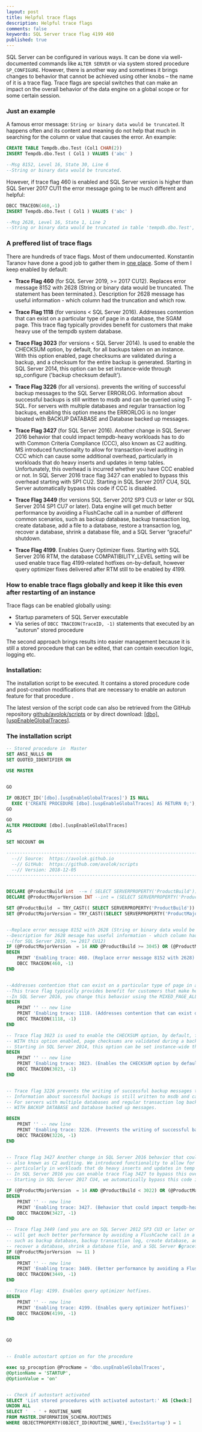 ```yaml
---
layout: post
title: Helpful trace flags
description: Helpful trace flags
comments: false
keywords: SQL Server trace flag 4199 460
published: true 
---
```



SQL Server can be configured in various ways. It can be done via well-documented commands like `ALTER SERVER`  or via system stored procedure `SP_CONFIGURE`. However, there is another way and sometimes it brings changes to behavior that cannot be achieved using other knobs  – the name of it is a trace flag.  Trace flags are special switches that can make an impact on the overall behavior of the data engine on a global scope or for some certain session.

### Just an example

A famous error message: `String or binary data would be truncated`.  It happens often and its content and meaning do not help that much in searching for the column or value that causes the error. An example:

```sql
CREATE TABLE Tempdb.dbo.Test (Col1 CHAR(2))
INSERT Tempdb.dbo.Test ( Col1 ) VALUES ('abc' )

--Msg 8152, Level 16, State 30, Line 6
--String or binary data would be truncated.
```


However, if trace flag 460 is enabled and SQL Server version is higher than SQL Server 2017 CU11 the error message going to be much different and helpful:

```sql
DBCC TRACEON(460,-1)
INSERT Tempdb.dbo.Test ( Col1 ) VALUES ('abc' )

--Msg 2628, Level 16, State 1, Line 2
--String or binary data would be truncated in table 'tempdb.dbo.Test', column 'Col1'. Truncated value: 'ab'.
```

### A preffered list of trace flags

There are hundreds of trace flags. Most of them undocumented. Konstantin Taranov have done a good job to gather them in [one place](https://github.com/ktaranov/sqlserver-kit/blob/master/SQL%20Server%20Trace%20Flag.md).
Some of them I keep enabled by default:

 - **Trace Flag 460** (for SQL Server 2019, >= 2017 CU12).
Replaces error message 8152 with 2628 (String or binary data would be truncated. The statement has been terminated.). Description for 2628 message has useful information - which column had the truncation and which row.

 - **Trace Flag 1118** (for versions < SQL Server 2016). Addresses contention that can exist on a particular type of page in a database, the SGAM page. This trace flag typically provides benefit for customers that make heavy use of the tempdb system database. 

 - **Trace Flag 3023** (for versions < SQL Server 2014).  Is used to enable the CHECKSUM option, by default, for all backups taken on an instance. With this option enabled, page checksums are validated during a backup, and a checksum for the entire backup is generated. Starting in SQL Server 2014, this option can be set instance-wide through sp_configure ('backup checksum default').


 - **Trace Flag 3226** (for all versions).  prevents the writing of successful backup messages to the SQL Server ERRORLOG. Information about successful backups is still written to msdb and can be queried using T-SQL. For servers with multiple databases and regular transaction log backups, enabling this option means the ERRORLOG is no longer bloated with BACKUP DATABASE and Database backed up messages. 

 - **Trace Flag 3427** (for SQL Server 2016). Another change in SQL Server 2016 behavior that could impact tempdb-heavy workloads has to do with Common Criteria Compliance (CCC), also known as C2 auditing. MS introduced functionality to allow for transaction-level auditing in CCC which can cause some additional overhead, particularly in workloads that do heavy inserts and updates in temp tables. Unfortunately, this overhead is incurred whether you have CCC enabled or not. In SQL Server 2016  trace flag 3427 can enabled  to bypass this overhead starting with SP1 CU2. Starting in SQL Server 2017 CU4, SQL Server automatically bypass this code if CCC is disabled.

 - **Trace Flag 3449** (for versions SQL Server 2012 SP3 CU3 or later or SQL Server 2014 SP1 CU7 or later).  Data engine will get much better performance by avoiding a FlushCache call in a number of different common scenarios, such as backup database, backup transaction log, create database, add a file to a database, restore a transaction log, recover a database, shrink a database file, and a SQL Server “graceful” shutdown.

 - **Trace Flag 4199**. Enables Query Optimizer fixes. Starting with SQL Server 2016 RTM, the database COMPATIBILITY_LEVEL setting will be used enable trace flag 4199-related hotfixes on-by-default, however query optimizer fixes delivered after RTM still to be enabled by 4199.


### How to enable trace flags globally and keep it like this even after restarting of an instance

Trace flags can be enabled globally using:

- Startup parameters of SQL Server executable
- Via series of `DBCC TRACEON(TraceID, -1)` statements that executed by an "autorun" stored procedure

The second approach brings results into easier management because it is still a stored procedure that can be edited, that can contain execution logic, logging etc. 



### Installation:

The installation script to be executed. It contains a stored procedure code and post-creation modifications that are necessary to enable an autorun feature for  that procedure .

The latest version of the script code can also be retrieved from the GitHub repository [github/avolok/scripts](https://github.com/avolok/scripts/tree/master/DBA) or by direct download: [[dbo].[uspEnableGlobalTraces]](https://raw.githubusercontent.com/avolok/scripts/master/DBA/uspEnableGlobalTraces.sql).


### The installation script

```sql
-- Stored procedure in  Master 
SET ANSI_NULLS ON
SET QUOTED_IDENTIFIER ON

USE MASTER


GO

IF OBJECT_ID('[dbo].[uspEnableGlobalTraces]') IS NULL
  EXEC ('CREATE PROCEDURE [dbo].[uspEnableGlobalTraces] AS RETURN 0;');
GO

GO 
ALTER PROCEDURE [dbo].[uspEnableGlobalTraces]
AS

SET NOCOUNT ON

----------------------------------------------------------------------------------------------------
  --// Source:  https://avolok.github.io                                                          //--  
  --// GitHub:  https://github.com/avolok/scripts                                                 //--
  --// Version: 2018-12-05                                                                        //--
----------------------------------------------------------------------------------------------------


DECLARE @ProductBuild int  --= ( SELECT SERVERPROPERTY('ProductBuild'))
DECLARE @ProductMajorVersion INT --int = (SELECT SERVERPROPERTY('ProductMajorVersion'))

SET @ProductBuild  = TRY_CAST(( SELECT SERVERPROPERTY('ProductBuild')) AS INT)
SET @ProductMajorVersion = TRY_CAST((SELECT SERVERPROPERTY('ProductMajorVersion')) AS INT)


--Replace error message 8152 with 2628 (String or binary data would be truncated. The statement has been terminated.). 
--Description for 2628 mesage has useful information - which column had the truncation and which row.
--(for SQL Server 2019, >= 2017 CU12)
IF (@ProductMajorVersion  = 14 AND @ProductBuild >= 3045) OR (@ProductMajorVersion > 14)
BEGIN
	PRINT 'Enabling trace: 460. (Replace error message 8152 with 2628)'
	DBCC TRACEON(460, -1)
END 


--Addresses contention that can exist on a particular type of page in a database, the SGAM page. 
--This trace flag typically provides benefit for customers that make heavy use of the tempdb system database. 
--In SQL Server 2016, you change this behavior using the MIXED_PAGE_ALLOCATION database option, and there is no need for TF 1118.
BEGIN
	PRINT '' -- new line
	PRINT 'Enabling trace: 1118. (Addresses contention that can exist on a particular type of page in a database, the SGAM page)'
	DBCC TRACEON(1118, -1)
END 

-- Trace flag 3023 is used to enable the CHECKSUM option, by default, for all backups taken on an instance. 
-- WITH this option enabled, page checksums are validated during a backup, and a checksum for the entire backup is generated. 
-- Starting in SQL Server 2014, this option can be set instance-wide through sp_configure ('backup checksum default').
BEGIN
	PRINT '' -- new line
	PRINT 'Enabling trace: 3023. (Enables the CHECKSUM option by default, for all backups taken on an instance)'
	DBCC TRACEON(3023, -1)
END 


-- Trace flag 3226 prevents the writing of successful backup messages to the SQL Server ERRORLOG. 
-- Information about successful backups is still written to msdb and can be queried using T-SQL. 
-- For servers with multiple databases and regular transaction log backups, enabling this option means the ERRORLOG is no longer bloated 
-- WITH BACKUP DATABASE and Database backed up messages. 

BEGIN
	PRINT '' -- new line
	PRINT 'Enabling trace: 3226. (Prevents the writing of successful backup messages to the SQL Server ERRORLOG)'
	DBCC TRACEON(3226, -1)
END 


-- Trace flag 3427 Another change in SQL Server 2016 behavior that could impact tempdb-heavy workloads has to do with Common Criteria Compliance (CCC), 
-- also known as C2 auditing. We introduced functionality to allow for transaction-level auditing in CCC which can cause some additional overhead, 
-- particularly in workloads that do heavy inserts and updates in temp tables. Unfortunately, this overhead is incurred whether you have CCC enabled or not. 
-- In SQL Server 2016 you can enable trace flag 3427 to bypass this overhead starting with SP1 CU2. 
-- Starting in SQL Server 2017 CU4, we automatically bypass this code if CCC is disabled. 

IF (@ProductMajorVersion  = 14 AND @ProductBuild < 3022) OR (@ProductMajorVersion = 13)
BEGIN
	PRINT '' -- new line
	PRINT 'Enabling trace: 3427. (Behavior that could impact tempdb-heavy workloads has to do with Common Criteria Compliance (CCC))'
	DBCC TRACEON(3427, -1)
END 

-- Trace flag 3449 (and you are on SQL Server 2012 SP3 CU3 or later or SQL Server 2014 SP1 CU7 or later), 
-- will get much better performance by avoiding a FlushCache call in a number of different common scenarios, 
-- such as backup database, backup transaction log, create database, add a file to a database, restore a transaction log, 
-- recover a database, shrink a database file, and a SQL Server �graceful� shutdown.
IF (@ProductMajorVersion  >= 11 )
BEGIN
	PRINT '' -- new line
	PRINT 'Enabling trace: 3449. (Better performance by avoiding a FlushCache call in a number of different common scenarios)'
	DBCC TRACEON(3449, -1)
END 

-- Trace Flag: 4199. Enables query optimizer hotfixes. 
BEGIN
	PRINT '' -- new line
	PRINT 'Enabling trace: 4199. (Enables query optimizer hotfixes)'
	DBCC TRACEON(4199, -1)
END 



GO


-- Enable autostart option on for the procedure

exec sp_procoption @ProcName = 'dbo.uspEnableGlobalTraces', 
@OptionName = 'STARTUP', 
@OptionValue = 'on'


-- Check if autostart activated
SELECT 'List stored procedures with activated autostart:' AS [Check:]
UNION ALL
SELECT '  - ' + ROUTINE_NAME
FROM MASTER.INFORMATION_SCHEMA.ROUTINES
WHERE OBJECTPROPERTY(OBJECT_ID(ROUTINE_NAME),'ExecIsStartup') = 1

```